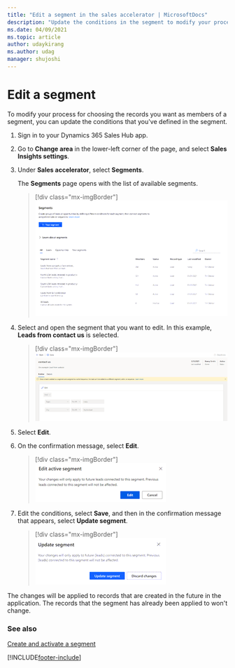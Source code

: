 ```yaml
---
title: "Edit a segment in the sales accelerator | MicrosoftDocs"
description: "Update the conditions in the segment to modify your process for choosing the records you want as members of a segment."
ms.date: 04/09/2021
ms.topic: article
author: udaykirang
ms.author: udag
manager: shujoshi
---
```


# Edit a segment

To modify your process for choosing the records you want as members of a segment, you can update the conditions that you've defined in the segment.

1.	Sign in to your Dynamics 365 Sales Hub app.   
2.	Go to **Change area** in the lower-left corner of the page, and select **Sales Insights settings**.
3.	Under **Sales accelerator**, select **Segments**.   

    The **Segments** page opens with the list of available segments.   

    >[!div class="mx-imgBorder"]
    >![Segments page with a list of segments](media/sa-segment-edit-list-lead-segments.png "Segments page with a list of segments")  

4.	Select and open the segment that you want to edit. In this example, **Leads from contact us** is selected.

    >[!div class="mx-imgBorder"]
    >![Select a lead to edit](media/sa-segment-edit-select-lead.png "Select a lead to edit")  
 
5.	Select **Edit**. 
6.	On the confirmation message, select **Edit**.

    >[!div class="mx-imgBorder"]
    >![Edit confirmation message](media/sa-segment-edit-lead-edit-confirmation.png "Edit confirmation message")  
  
7.	Edit the conditions, select **Save**, and then in the confirmation message that appears, select **Update segment**.

    >[!div class="mx-imgBorder"]
    >![Save your edits](media/sa-segment-edit-lead-edit-save-confirmation.png "Save your edits")  

The changes will be applied to records that are created in the future in the application. The records that the segment has already been applied to won't change.

### See also

[Create and activate a segment](create-and-activate-a-segment.md)   


[!INCLUDE[footer-include](../includes/footer-banner.md)]
